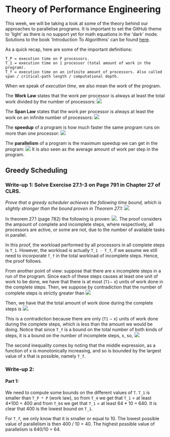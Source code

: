 # Theory of Performance Engineering
This week, we will be taking a look at some of the theory behind our approaches to parallelise programs. It is important to set the GitHub theme to 'light' as there is no support yet for math equations in the 'dark' mode. Solutions to the book 'Introduction To Algorithms' can be found [here](https://walkccc.me/CLRS/).

As a quick recap, here are some of the important definitions:

    T_P = execution time on P processors.
    T_1 = execution time on 1 processor (total amount of work in the program).
    T_f = execution time on an infinite amount of processors. Also called span / critical-path length / computational depth.

When we speak of *execution time*, we also mean the *work* of the program.

The **Work Law** states that the work per processor is always at least the total work divided by the number of processors:
<img src="https://render.githubusercontent.com/render/math?math=T_p \geq \frac{T_1}{P}">

The **Span Law** states that the work per processor is always at least the work on an infinite number of processors:
<img src="https://render.githubusercontent.com/render/math?math=T_p \geq T_{\infty}">

The **speedup** of a program is how much faster the same program runs on more than one processor:
<img src="https://render.githubusercontent.com/render/math?math=\frac{T_1}{T_P}">

The **parallelism** of a program is the maximum speedup we can get in the program:
<img src="https://render.githubusercontent.com/render/math?math=\frac{T_1}{T_{\infty}}">
It is also seen as the average amount of work per step in the program.

## Greedy Scheduling

### Write-up 1: Solve Exercise 27.1-3 on Page 791 in Chapter 27 of CLRS.
*Prove that a greedy scheduler achieves the following time bound, which is slightly stronger than the bound proven in Theorem 27.1:*
<img src="https://render.githubusercontent.com/render/math?math=T_p \leq \frac{T_1 - T_{\infty}}{P} %2B T_{\infty}">

In theorem 27.1 (page 782) the following is proven: <img src="https://render.githubusercontent.com/render/math?math=T_{P} \leq \frac{T_{1}}{P} %2B T_{\infty}">. The proof considers the ampount of complete and incomplete steps, where respectively, all processors are active, or some are not, due to the number of available tasks in parallel.

In this proof, the workload performed by all processors in all complete steps is `T_1`. However, the workload is actually `T_1 - T_f`, if we assume we still need to incorporate `T_f` in the total workload of incomplete steps. Hence, the proof follows.

From another point of view: suppose that there are x incomplete steps in a run of the program. Since each of these steps causes at least one unit of work to be done, we have that there is at most (`T1`− x) units of work done in the complete steps. Then, we suppose by contradiction that the number of complete steps is strictly greater than 
<img src="https://render.githubusercontent.com/render/math?math=\left\lfloor\left(T_{1}-x\right) / P\right\rfloor">

Then, we have that the total amount of work done during the complete steps is
<img src="https://render.githubusercontent.com/render/math?math=P \cdot\left(\left\lfloor\left(T_{1}-x\right) / P\right\rfloor %2B 1\right)=P\left\lfloor\left(T_{1}-x\right) / P \right\rfloor %2B P=\left(T_{1}-x\right)-\left(\left(T_{1}-x\right) \mod P\right) %2B P > T_{1}-x">.

This is a contradiction because there are only (`T1` − x) units of work done during the complete steps, which is less than the amount we would be doing. Notice that since `T_f`​ is a bound on the total number of both kinds of steps, it is a bound on the number of incomplete steps, x, so,
<img src="https://render.githubusercontent.com/render/math?math=T_{P} \leq\left\lfloor\left(T_{1}-x\right) / P\right\rfloor %2B x \leq\left\lfloor\left(T_{1}-T_{\infty}\right) / P\right\rfloor %2B T_{\infty}">

The second inequality comes by noting that the middle expression, as a function of x is monotonically increasing, and so is bounded by the largest value of x that is possible, namely `T_f`.


### Write-up 2: 

#### Part 1:
We need to compute some bounds on the different values of `T`. `T_1` is smaller than `T_P * P` (work law), so from `T_4` we get that `T_1` = at least 4*100 = 400 and from `T_64` we get that `T_1` = at least 64 * 10 = 640. It is clear that 400 is the lowest bound on `T_1`. 

For `T_f`, we only know that it is smaller or equal to 10. The lowest possible value of parallelism is then 400 / 10 = 40. The highest possible value of parallelism is 640/10 = 64.
